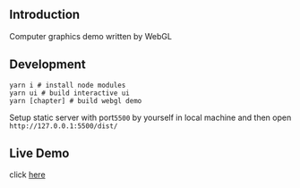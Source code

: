 ## Introduction
Computer graphics demo written by WebGL

## Development
```shell
yarn i # install node modules
yarn ui # build interactive ui
yarn [chapter] # build webgl demo
```
Setup static server with port`5500` by yourself in local machine and then open `http://127.0.0.1:5500/dist/`

## Live Demo
click [here](https://micleming.github.io/ICG-WebGL2/)
